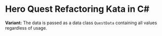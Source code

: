 # Hero Quest Refactoring Kata in C#

**Variant:** The data is passed as a data class `QuestData` containing all values regardless of usage.

